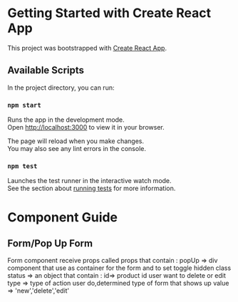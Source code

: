 # Getting Started with Create React App

This project was bootstrapped with [Create React App](https://github.com/facebook/create-react-app).

## Available Scripts

In the project directory, you can run:

### `npm start`

Runs the app in the development mode.\
Open [http://localhost:3000](http://localhost:3000) to view it in your browser.

The page will reload when you make changes.\
You may also see any lint errors in the console.

### `npm test`

Launches the test runner in the interactive watch mode.\
See the section about [running tests](https://facebook.github.io/create-react-app/docs/running-tests) for more information.

# Component Guide
## Form/Pop Up Form
Form component receive props called props that contain :
popUp => div component that use as container for the form and to set toggle hidden class
status => an object that contain :
        id=> product id user want to delete or edit
        type => type of action user do,determined type of form that shows up
            value => 'new','delete','edit'
            
